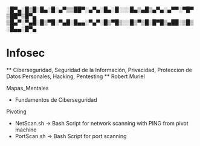 ░█▀▄░█▒█░█▄░█░▄▀▒▒██▀░▄▀▄░█▄░█░░░█▄▒▄█▒▄▀▄░▄▀▀░▀█▀▒██▀▒█▀▄
▒█▄▀░▀▄█░█▒▀█░▀▄█░█▄▄░▀▄▀░█▒▀█▒░░█▒▀▒█░█▀█▒▄██░▒█▒░█▄▄░█▀▄


# Infosec


** Ciberseguridad, Seguridad de la Información, Privacidad, Proteccion de Datos Personales, Hacking, Pentesting **
Robert Muriel           


Mapas_Mentales
- Fundamentos de Ciberseguridad


Pivoting
- NetScan.sh -> Bash Script for network scanning with PING from pivot machine
- PortScan.sh -> Bash Script for port scanning

